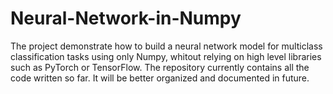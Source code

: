# Neural-Network-in-Numpy
The project demonstrate how to build a neural network model for multiclass classification tasks using only Numpy, 
whitout relying on high level libraries such as PyTorch or TensorFlow. 
The repository currently contains all the code written so far. It will be better organized and documented in future.

